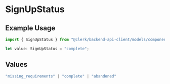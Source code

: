 # SignUpStatus

## Example Usage

```typescript
import { SignUpStatus } from "@clerk/backend-api-client/models/components";

let value: SignUpStatus = "complete";
```

## Values

```typescript
"missing_requirements" | "complete" | "abandoned"
```
